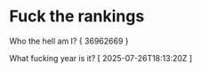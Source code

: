 # Fuck the rankings

Who the hell am I?
{ 36962669 }

What fucking year is it?
[ 2025-07-26T18:13:20Z ]
